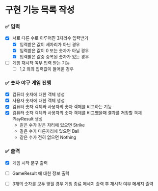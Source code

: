 # 구현 기능 목록 작성

### ✅ 입력

- [x] 서로 다른 수로 이루어진 3자리수 입력받기
    - [x] 입력받은 값이 세자리가 아닌 경우
    - [x] 입력받은 값이 0 또는 숫자가 아닐 경우
    - [x] 입력받은 값중 중복된 숫자가 있는 경우

- [ ] 게임 재시작 여부 입력 받는 기능
    - [ ] 1,2 외의 입력값이 들어온 경우

### ✅ 숫자 야구 게임 진행

- [x] 컴퓨터 숫자에 대한 객체 생성
- [x] 사용자 숫자에 대한 객체 생성
- [x] 컴퓨터 숫자 객체와 사용자의 숫자 객체를 비교하는 기능
- [x] 컴퓨터 숫자 객체와 사용자의 숫자 객체를 비교했을때 결과를 저장할 객체 PlayResult 생성
    - 같은 수가 같은 자리에 있으면 Strike
    - 같은 수가 다른자리에 있으면 Ball
    - 같은 수가 전혀 없으면 Nothing
 
### ✅ 출력

- [x] 게임 시작 문구 출력
- [ ] GameResult 에 대한 정보 출력
- [ ] 3개의 숫자를 모두 맞힐 경우 게임 종료 메세지 출력 후 재시작 여부 메세지 출력
  